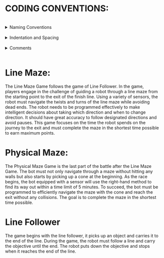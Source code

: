 # CODING CONVENTIONS:


<br>

<details>

<summary>Naming Conventions</summary>

### Classes:
Use PascalCase for class names (e.g., CarModel, CustomerAccount).

### Methods:
Use camelCase for method names (e.g., calculateTotalPrice, getUserInfo).

### Variables:
Use camelCase for variable names (e.g., orderDetails, employeeSalary).
Choose meaningful and descriptive names.

### Constants:
Use uppercase with underscores for constants (e.g., MAX_RETRY_COUNT, PI_VALUE).

</details>
<br>
<details>

<summary>Indentation and Spacing</summary>
<br>
-Use consistent indentation (typically 4 spaces or a tab).
-Add a blank line between methods and a reasonable amount of whitespace to enhance readability.
-Brackets have to be normal (start at the same line as the function) {

}
<br>
</details>
<br>
<details>

<summary>Comments</summary>
<br>
Add comments to explain complex algorithms, and code that might be unclear to others.
Keep comments up to date with the code changes. 

// CHALLENGES
<br>
</details>
<br>

# Line Maze:

The Line Maze Game follows the game of Line Follower. In the game, players engage in the challenge of guiding a robot through a line maze from the starting point to the exit of the finish line. Using a variety of sensors, the robot must navigate the twists and turns of the line maze while avoiding dead ends. The robot needs to be programmed effectively to make intelligent decisions about taking which direction and when to change direction. It should have great accuracy to follow designated directions and avoid pauses. This game focuses on the time the robot spends on the journey to the exit and must complete the maze in the shortest time possible to earn maximum points.


# Physical Maze:

The Physical Maze Game is the last part of the battle after the Line Maze Game. The bot must not only navigate through a maze without hitting any walls but also starts by picking up a cone at the beginning. As the race begins, the bot equipped with a sensor will use the right-hand method to find its way out within a time limit of 5 minutes. To succeed, the bot must be programmed to efficiently navigate the maze with the cone and reach the exit without any collisions. The goal is to complete the maze in the shortest time possible.


# Line Follower

The game begins with the line follower, it picks up an object and carries it to the end of the line. During the game, the robot must follow a line and carry the objective until the end. The robot puts down the objective and stops when it reaches the end of the line.






